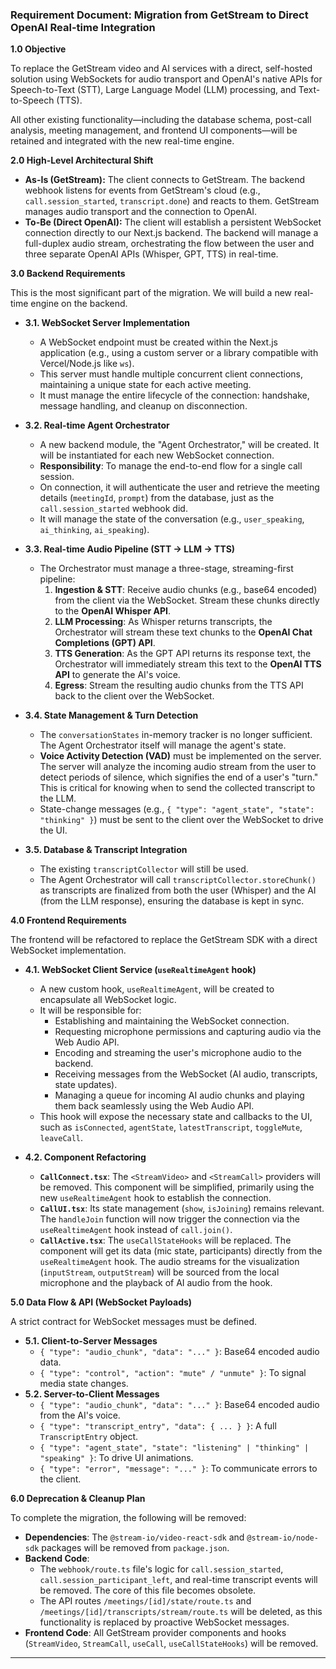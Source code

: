 

### **Requirement Document: Migration from GetStream to Direct OpenAI Real-time Integration**

**1.0 Objective**

To replace the GetStream video and AI services with a direct, self-hosted solution using WebSockets for audio transport and OpenAI's native APIs for Speech-to-Text (STT), Large Language Model (LLM) processing, and Text-to-Speech (TTS).

All other existing functionality—including the database schema, post-call analysis, meeting management, and frontend UI components—will be retained and integrated with the new real-time engine.

**2.0 High-Level Architectural Shift**

*   **As-Is (GetStream):** The client connects to GetStream. The backend webhook listens for events from GetStream's cloud (e.g., `call.session_started`, `transcript.done`) and reacts to them. GetStream manages audio transport and the connection to OpenAI.
*   **To-Be (Direct OpenAI):** The client will establish a persistent WebSocket connection directly to our Next.js backend. The backend will manage a full-duplex audio stream, orchestrating the flow between the user and three separate OpenAI APIs (Whisper, GPT, TTS) in real-time.

**3.0 Backend Requirements**

This is the most significant part of the migration. We will build a new real-time engine on the backend.

*   **3.1. WebSocket Server Implementation**
    *   A WebSocket endpoint must be created within the Next.js application (e.g., using a custom server or a library compatible with Vercel/Node.js like `ws`).
    *   This server must handle multiple concurrent client connections, maintaining a unique state for each active meeting.
    *   It must manage the entire lifecycle of the connection: handshake, message handling, and cleanup on disconnection.

*   **3.2. Real-time Agent Orchestrator**
    *   A new backend module, the "Agent Orchestrator," will be created. It will be instantiated for each new WebSocket connection.
    *   **Responsibility**: To manage the end-to-end flow for a single call session.
    *   On connection, it will authenticate the user and retrieve the meeting details (`meetingId`, `prompt`) from the database, just as the `call.session_started` webhook did.
    *   It will manage the state of the conversation (e.g., `user_speaking`, `ai_thinking`, `ai_speaking`).

*   **3.3. Real-time Audio Pipeline (STT -> LLM -> TTS)**
    *   The Orchestrator must manage a three-stage, streaming-first pipeline:
        1.  **Ingestion & STT**: Receive audio chunks (e.g., base64 encoded) from the client via the WebSocket. Stream these chunks directly to the **OpenAI Whisper API**.
        2.  **LLM Processing**: As Whisper returns transcripts, the Orchestrator will stream these text chunks to the **OpenAI Chat Completions (GPT) API**.
        3.  **TTS Generation**: As the GPT API returns its response text, the Orchestrator will immediately stream this text to the **OpenAI TTS API** to generate the AI's voice.
        4.  **Egress**: Stream the resulting audio chunks from the TTS API back to the client over the WebSocket.

*   **3.4. State Management & Turn Detection**
    *   The `conversationStates` in-memory tracker is no longer sufficient. The Agent Orchestrator itself will manage the agent's state.
    *   **Voice Activity Detection (VAD)** must be implemented on the server. The server will analyze the incoming audio stream from the user to detect periods of silence, which signifies the end of a user's "turn." This is critical for knowing when to send the collected transcript to the LLM.
    *   State-change messages (e.g., `{ "type": "agent_state", "state": "thinking" }`) must be sent to the client over the WebSocket to drive the UI.

*   **3.5. Database & Transcript Integration**
    *   The existing `transcriptCollector` will still be used.
    *   The Agent Orchestrator will call `transcriptCollector.storeChunk()` as transcripts are finalized from both the user (Whisper) and the AI (from the LLM response), ensuring the database is kept in sync.

**4.0 Frontend Requirements**

The frontend will be refactored to replace the GetStream SDK with a direct WebSocket implementation.

*   **4.1. WebSocket Client Service (`useRealtimeAgent` hook)**
    *   A new custom hook, `useRealtimeAgent`, will be created to encapsulate all WebSocket logic.
    *   It will be responsible for:
        *   Establishing and maintaining the WebSocket connection.
        *   Requesting microphone permissions and capturing audio via the Web Audio API.
        *   Encoding and streaming the user's microphone audio to the backend.
        *   Receiving messages from the WebSocket (AI audio, transcripts, state updates).
        *   Managing a queue for incoming AI audio chunks and playing them back seamlessly using the Web Audio API.
    *   This hook will expose the necessary state and callbacks to the UI, such as `isConnected`, `agentState`, `latestTranscript`, `toggleMute`, `leaveCall`.

*   **4.2. Component Refactoring**
    *   **`CallConnect.tsx`**: The `<StreamVideo>` and `<StreamCall>` providers will be removed. This component will be simplified, primarily using the new `useRealtimeAgent` hook to establish the connection.
    *   **`CallUI.tsx`**: Its state management (`show`, `isJoining`) remains relevant. The `handleJoin` function will now trigger the connection via the `useRealtimeAgent` hook instead of `call.join()`.
    *   **`CallActive.tsx`**: The `useCallStateHooks` will be replaced. The component will get its data (mic state, participants) directly from the `useRealtimeAgent` hook. The audio streams for the visualization (`inputStream`, `outputStream`) will be sourced from the local microphone and the playback of AI audio from the hook.

**5.0 Data Flow & API (WebSocket Payloads)**

A strict contract for WebSocket messages must be defined.

*   **5.1. Client-to-Server Messages**
    *   `{ "type": "audio_chunk", "data": "..." }`: Base64 encoded audio data.
    *   `{ "type": "control", "action": "mute" / "unmute" }`: To signal media state changes.
*   **5.2. Server-to-Client Messages**
    *   `{ "type": "audio_chunk", "data": "..." }`: Base64 encoded audio from the AI's voice.
    *   `{ "type": "transcript_entry", "data": { ... } }`: A full `TranscriptEntry` object.
    *   `{ "type": "agent_state", "state": "listening" | "thinking" | "speaking" }`: To drive UI animations.
    *   `{ "type": "error", "message": "..." }`: To communicate errors to the client.

**6.0 Deprecation & Cleanup Plan**

To complete the migration, the following will be removed:

*   **Dependencies**: The `@stream-io/video-react-sdk` and `@stream-io/node-sdk` packages will be removed from `package.json`.
*   **Backend Code**:
    *   The `webhook/route.ts` file's logic for `call.session_started`, `call.session_participant_left`, and real-time transcript events will be removed. The core of this file becomes obsolete.
    *   The API routes `/meetings/[id]/state/route.ts` and `/meetings/[id]/transcripts/stream/route.ts` will be deleted, as this functionality is replaced by proactive WebSocket messages.
*   **Frontend Code**: All GetStream provider components and hooks (`StreamVideo`, `StreamCall`, `useCall`, `useCallStateHooks`) will be removed.

***